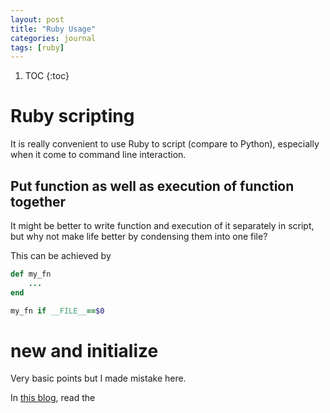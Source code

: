 ```yaml
---
layout: post
title: "Ruby Usage"
categories: journal
tags: [ruby]
---
```


1. TOC
{:toc}


# Ruby scripting

It is really convenient to use Ruby to script (compare to Python), especially when it come to command line interaction.

## Put function as well as execution of function together

It might be better to write function and execution of it separately in script, but why not make life better by condensing them into one file?

This can be achieved by 
```ruby
def my_fn
	...
end

my_fn if __FILE__==$0
```

# new and initialize

Very basic points but I made mistake here.

In [this blog](http://www.verygoodindicators.com/blog/2015/03/15/ruby-contructors/), read the 
